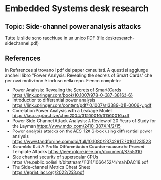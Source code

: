 # Embedded Systems desk research

## Topic: Side-channel power analysis attacks
Tutte le slide sono racchiuse in un unico PDF (file deskresearch-sidechannel.pdf)

## References
In References si trovano i pdf dei paper consultati. A questi si aggiunge anche il libro "Power Analysis: Revealing the secrets of Smart Cards" che per ovvi motivi non è incluso nella repo.
Elenco completo:
- Power Analysis: Revealing the Secrets of Smart{Cards https://link.springer.com/book/10.1007/978-0-387-38162-6}
- Introduction to differential power analysis https://link.springer.com/content/pdf/10.1007/s13389-011-0006-y.pdf
- Correlation Power Analysis with a Leakage Model https://iacr.org/archive/ches2004/31560016/31560016.pdf
- Power Side-Channel Attack Analysis: A Review of 20 Years of Study for the Layman https://www.mdpi.com/2410-387X/4/2/15
- Power analysis attacks on the AES-128 S-box using differential power analysis https://www.tandfonline.com/doi/full/10.1080/23742917.2016.1231523
- Scramble Suit A Profile Differentiation Countermeasure to Prevent Template Attacks https://ieeexplore.ieee.org/document/8755310
- Side channel security of superscalar CPUs https://re.public.polimi.it/bitstream/11311/1066452/4/mainDAC18.pdf
- The Side-channel Metrics Cheat Sheet https://eprint.iacr.org/2022/253.pdf
  
